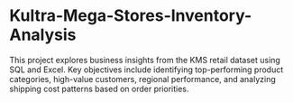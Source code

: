 # Kultra-Mega-Stores-Inventory-Analysis
This project explores business insights from the KMS retail dataset using SQL and Excel. Key objectives include identifying top-performing product categories, high-value customers, regional performance, and analyzing shipping cost patterns based on order priorities.
